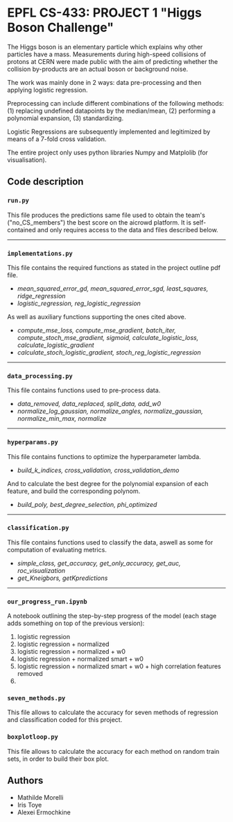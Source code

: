 # EPFL CS-433: PROJECT 1 "Higgs Boson Challenge"

The Higgs boson is an elementary particle which explains why other particles have a mass. Measurements during high-speed collisions of protons at CERN were made public with the aim of predicting whether the collision by-products are an actual boson or background noise.

The work was mainly done in 2 ways: data pre-processing and then applying logistic regression.  

Preprocessing can include different combinations of the following methods: (1) replacing undefined datapoints by the median/mean, (2) performing a polynomial expansion, (3) standardizing.

Logistic Regressions are subsequently implemented and legitimized by means of a 7-fold cross validation.

The entire project only uses python libraries Numpy and Matplolib (for visualisation). 

## Code description 

### `run.py`

This file produces the predictions same file used to obtain the team's ("no_CS_members") the best score on the aicrowd platform. It is self-contained and only requires access to the data and files described below.

---

### `implementations.py`

This file contains the required functions as stated in the project outline pdf file.

* *mean_squared_error_gd, mean_squared_error_sgd, least_squares, ridge_regression*
* *logistic_regression, reg_logistic_regression*

As well as auxiliary functions supporting the ones cited above.

* *compute_mse_loss, compute_mse_gradient, batch_iter, compute_stoch_mse_gradient, sigmoid, calculate_logistic_loss, calculate_logistic_gradient*
* *calculate_stoch_logistic_gradient, stoch_reg_logistic_regression*

---

### `data_processing.py`

This file contains functions used to pre-process data.

* *data_removed, data_replaced, split_data, add_w0*
* *normalize_log_gaussian, normalize_angles, normalize_gaussian, normalize_min_max, normalize*

--- 

### `hyperparams.py`

This file contains functions to optimize the hyperparameter lambda.
* *build_k_indices, cross_validation, cross_validation_demo*

And to calculate the best degree for the polynomial expansion of each feature, and build the corresponding polynom.
* *build_poly, best_degree_selection, phi_optimized*

--- 

### `classification.py`

This file contains functions used to classify the data, aswell as some for computation of evaluating metrics.
*  *simple_class, get_accuracy, get_only_accuracy, get_auc, roc_visualization*
*  *get_Kneigbors, getKpredictions*

--- 

### `our_progress_run.ipynb`

A notebook outlining the step-by-step progress of the model (each stage adds something on top of the previous version):

1. logistic regression 
2. logistic regression + normalized 
3. logistic regression + normalized + w0
4. logistic regression + normalized smart + w0
5. logistic regression + normalized smart + w0 + high correlation features removed
6. 

### `seven_methods.py`

This file allows to calculate the accuracy for seven methods of regression and classification coded for this project.

### `boxplotloop.py`

This file allows to calculate the accuracy for each method on random train sets, in order to build their box plot.

## Authors 

* Mathilde Morelli
* Iris Toye
* Alexei Ermochkine
